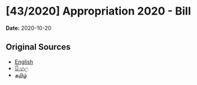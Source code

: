 # [43/2020] Appropriation 2020 - Bill

**Date:** 2020-10-20

## Original Sources

- [English](https://documents.gov.lk/view/bills/2020/10/43-2020_E.pdf)
- [සිංහල](https://documents.gov.lk/view/bills/2020/10/43-2020_S.pdf)
- [தமிழ்](https://documents.gov.lk/view/bills/2020/10/43-2020_T.pdf)
